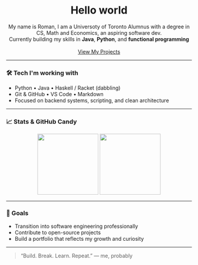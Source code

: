 <h1 align="center">Hello world</h1>

<p align="center">
  My name is Roman, I am a Universoty of Toronto Alumnus with a degree in CS, Math and Economics, an aspiring software dev.  
  <br/>
  Currently building my skills in <strong>Java</strong>, <strong>Python</strong>, and <strong>functional programming</strong>  
  <br/><br/>
  <a href="https://github.com/roman-fanian?tab=repositories">View My Projects</a>
</p>

---

### 🛠 Tech I'm working with

- Python • Java • Haskell / Racket (dabbling)
- Git & GitHub • VS Code • Markdown
- Focused on backend systems, scripting, and clean architecture

---

### 📈 Stats & GitHub Candy

<p align="center">
  <img src="https://github-readme-stats.vercel.app/api?username=romanfanian&show_icons=true&theme=dark" height="165" />
  <img src="https://github-readme-stats.vercel.app/api/top-langs/?username=romanfanian&layout=compact&theme=dark" height="165" />
</p>

---

### 🎯 Goals

- Transition into software engineering professionally  
- Contribute to open-source projects  
- Build a portfolio that reflects my growth and curiosity  

---

> “Build. Break. Learn. Repeat.” — me, probably

